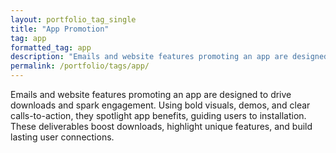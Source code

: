 ```yaml
---
layout: portfolio_tag_single
title: "App Promotion"
tag: app
formatted_tag: app
description: "Emails and website features promoting an app are designed to drive downloads and spark engagement. Using bold visuals, demos, and clear calls-to-action, they spotlight app benefits, guiding users to installation."
permalink: /portfolio/tags/app/
---
```


<p class="relative max-w-4 my-0 mx-auto text-xs lg:text-sm font-normal">Emails and website features promoting an app are designed to drive downloads and spark engagement. Using bold visuals, demos, and clear calls-to-action, they spotlight app benefits, guiding users to installation. These deliverables boost downloads, highlight unique features, and build lasting user connections.</p>